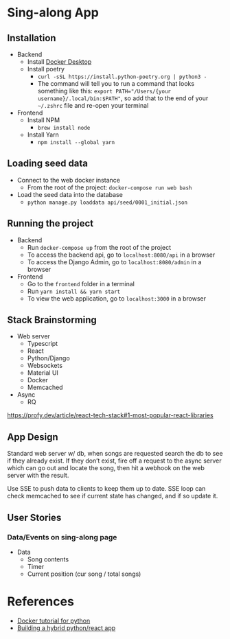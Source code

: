 # Sing-along App

## Installation

- Backend
  - Install [Docker Desktop](https://www.docker.com/products/docker-desktop)
  - Install poetry
    - `curl -sSL https://install.python-poetry.org | python3 -`
    - The command will tell you to run a command that looks something like this: `export PATH="/Users/{your username}/.local/bin:$PATH"`, so add that to the end of your `~/.zshrc` file and re-open your terminal
- Frontend
  - Install NPM
    - `brew install node`
  - Install Yarn
    - `npm install --global yarn`

## Loading seed data

- Connect to the web docker instance
  - From the root of the project: `docker-compose run web bash`
- Load the seed data into the database
  - `python manage.py loaddata api/seed/0001_initial.json`

## Running the project

- Backend
  - Run `docker-compose up` from the root of the project
  - To access the backend api, go to `localhost:8080/api` in a browser
  - To access the Django Admin, go to `localhost:8080/admin` in a browser
- Frontend
  - Go to the `frontend` folder in a terminal
  - Run `yarn install && yarn start`
  - To view the web application, go to `localhost:3000` in a browser

## Stack Brainstorming

- Web server
  - Typescript
  - React
  - Python/Django
  - Websockets
  - Material UI
  - Docker
  - Memcached
- Async
  - RQ

https://profy.dev/article/react-tech-stack#1-most-popular-react-libraries

## App Design

Standard web server w/ db, when songs are requested search the db to see if they already exist. If they don’t exist, fire off a request to the async server which can go out and locate the song, then hit a webhook on the web server with the result.

Use SSE to push data to clients to keep them up to date. SSE loop can check memcached to see if current state has changed, and if so update it.

## User Stories

### Data/Events on sing-along page

- Data
  - Song contents
  - Timer
  - Current position (cur song / total songs)

# References

- [Docker tutorial for python](https://docs.docker.com/samples/django/)
- [Building a hybrid python/react app](https://fractalideas.com/blog/making-react-and-django-play-well-together-hybrid-app-model/)
